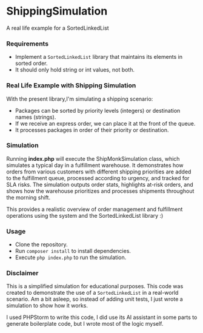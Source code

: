 # ShippingSimulation
A real life example for a SortedLinkedList

### Requirements

- Implement a `SortedLinkedList` library that maintains its elements in sorted order.
- It should only hold string or int values, not both.

### Real Life Example with Shipping Simulation

With the present library,I'm simulating a shipping scenario:

- Packages can be sorted by priority levels (integers) or destination names (strings).
- If we receive an express order, we can place it at the front of the queue.
- It processes packages in order of their priority or destination.

### Simulation

Running **index.php** will execute the ShipMonkSimulation class, which simulates a typical day 
in a fulfillment warehouse. It demonstrates how orders from various customers with different 
shipping priorities are added to the fulfillment queue, processed according to urgency, and 
tracked for SLA risks. The simulation outputs order stats, highlights at-risk orders, and 
shows how the warehouse prioritizes and processes shipments throughout the morning shift. 

This provides a realistic overview of order management and fulfillment operations 
using the system and the SortedLinkedList library :)

### Usage
- Clone the repository.
- Run `composer install` to install dependencies.
- Execute `php index.php` to run the simulation.

### Disclaimer

This is a simplified simulation for educational purposes. 
This code was created to demonstrate the use of a `SortedLinkedList` in a real-world scenario.
Am a bit asleep, so instead of adding unit tests, I just wrote a simulation to show how it works.

I used PHPStorm to write this code, I did use its AI assistant in some parts to generate boilerplate code, 
but I wrote most of the logic myself.